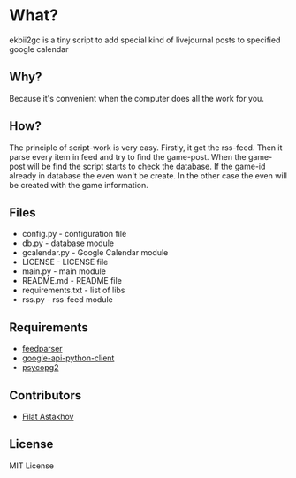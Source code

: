 # What?

ekbii2gc is a tiny script to add special kind of livejournal posts to
specified google calendar

## Why?

Because it's convenient when the computer does all the work for you.

## How?

The principle of script-work is very easy. Firstly, it get the rss-feed.
Then it parse every item in feed and try to find the game-post. When the
game-post will be find the script starts to check the database. If the
game-id already in database the even won't be create. In the other case
the even will be created with the game information.

## Files

- config.py - configuration file
- db.py - database module
- gcalendar.py - Google Calendar module
- LICENSE - LICENSE file
- main.py - main module
- README.md - README file
- requirements.txt - list of libs
- rss.py - rss-feed module

## Requirements

- [feedparser](https://pypi.python.org/pypi/feedparser)
- [google-api-python-client](https://pypi.python.org/pypi/google-api-python-client/)
- [psycopg2](https://pypi.python.org/pypi/psycopg2)


## Contributors

- [Filat Astakhov](mailto:astakhovfilat@gmail.com)


## License

MIT License